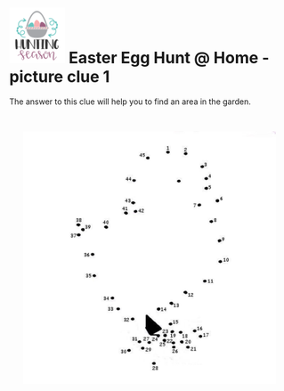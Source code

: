 # <img src=Hunting_Season.svg width=100 /> Easter Egg Hunt @ Home - picture clue 1

The answer to this clue will help you to find an area in the garden.

<!-- ![dot to dot](chicken-dot-to-dot.jpg) -->

&nbsp;

<p align="center">
    <img src=chicken-dot-to-dot.jpg width=90%/>
</p>
